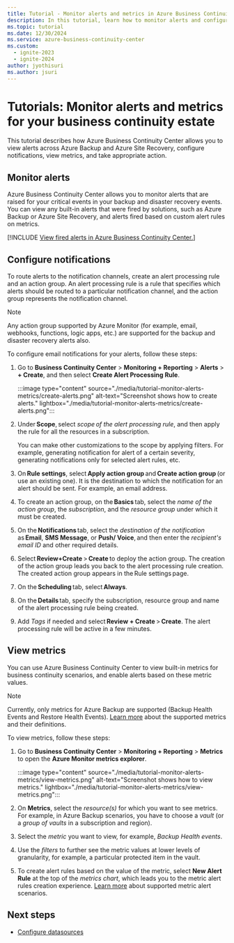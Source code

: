 ```yaml
---
title: Tutorial - Monitor alerts and metrics in Azure Business Continuity Center
description: In this tutorial, learn how to monitor alerts and configure notifications for your business continuity estate using Azure Business Continuity center.
ms.topic: tutorial
ms.date: 12/30/2024
ms.service: azure-business-continuity-center
ms.custom:
  - ignite-2023
  - ignite-2024
author: jyothisuri
ms.author: jsuri
---
```


# Tutorials: Monitor alerts and metrics for your business continuity estate


This tutorial describes how Azure Business Continuity Center allows you to view alerts across Azure Backup and Azure Site Recovery, configure notifications, view metrics, and take appropriate action. 

## Monitor alerts

Azure Business Continuity Center allows you to monitor alerts that are raised for your critical events in your backup and disaster recovery events. You can view any built-in alerts that were fired by solutions, such as Azure Backup or Azure Site Recovery, and alerts fired based on custom alert rules on metrics.

[!INCLUDE [View fired alerts in Azure Business Continuity Center.](../../includes/business-continuity-center-view-fired-alerts.md)]

## Configure notifications

To route alerts to the notification channels, create an alert processing rule and an action group. An alert processing rule is a rule that specifies which alerts should be routed to a particular notification channel, and the action group represents the notification channel.

>[!Note]
>Any action group supported by Azure Monitor (for example, email, webhooks, functions, logic apps, etc.) are supported for the backup and disaster recovery alerts also.

To configure email notifications for your alerts, follow these steps:

1. Go to **Business Continuity Center** > **Monitoring + Reporting** > **Alerts** > **+ Create**, and then select **Create Alert Processing Rule**.

   :::image type="content" source="./media/tutorial-monitor-alerts-metrics/create-alerts.png" alt-text="Screenshot shows how to create alerts." lightbox="./media/tutorial-monitor-alerts-metrics/create-alerts.png":::

2. Under **Scope**, select *scope of the alert processing rule*, and then apply the rule for all the resources in a subscription.

   You can make other customizations to the scope by applying filters. For example, generating notification for alert of a certain severity, generating notifications only for selected alert rules, etc.

3. On **Rule settings**, select **Apply action group** and **Create action group** (or use an existing one). It is the destination to which the notification for an alert should be sent. For example, an email address. 
 
4.	To create  an action group, on the **Basics** tab, select the *name of the action group*, the *subscription*, and the *resource group* under which it must be created. 
 
5. On the **Notifications** tab, select the *destination of the notification* as **Email**, **SMS Message**, or **Push/ Voice**, and then enter the *recipient's email ID* and other required details. 
 
6. Select **Review+Create** > **Create** to deploy the action group. The creation of the action group leads you back to the alert processing rule creation. The created action group appears in the Rule settings page. 

7. On the **Scheduling** tab, select **Always**. 
 
8. On the **Details** tab, specify the subscription, resource group and name of the alert processing rule being created. 
 
9. Add *Tags* if needed and select **Review + Create** > **Create**. The alert processing rule will be active in a few minutes. 

## View metrics

You can use Azure Business Continuity Center to view built-in metrics for business continuity scenarios, and enable alerts based on these metric values. 

>[!Note]
>Currently, only metrics for Azure Backup are supported (Backup Health Events and Restore Health Events). [Learn more](../backup/metrics-overview.md) about the supported metrics and their definitions.

To view metrics, follow these steps:

1. Go to **Business Continuity Center** > **Monitoring + Reporting** > **Metrics** to open the **Azure Monitor metrics explorer**.

   :::image type="content" source="./media/tutorial-monitor-alerts-metrics/view-metrics.png" alt-text="Screenshot shows how to view metrics." lightbox="./media/tutorial-monitor-alerts-metrics/view-metrics.png":::

2. On **Metrics**, select the *resource(s)* for which you want to see metrics. For example, in Azure Backup scenarios, you have to choose a *vault* (or a *group of vaults* in a subscription and region). 
 
3. Select the *metric* you want to view, for example, *Backup Health events*.

4. Use the *filters* to further see the metric values at lower levels of granularity, for example, a particular protected item in the vault.
 
5. To create alert rules based on the value of the metric, select **New Alert Rule** at the top of the *metrics chart*, which leads you to the metric alert rules creation experience. [Learn more](../backup/backup-azure-monitor-alerts-notification.md#configure-alerts-and-notifications-on-your-metrics) about supported metric alert scenarios.
 
## Next steps

- [Configure datasources](./tutorial-configure-protection-datasource.md)

 
